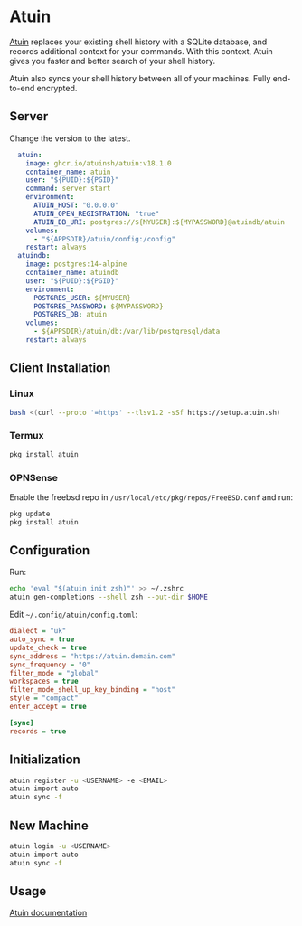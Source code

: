 # Atuin

[Atuin](https://docs.atuin.sh/) replaces your existing shell history with a SQLite database, and records additional context for your commands. With this context, Atuin gives you faster and better search of your shell history.

Atuin also syncs your shell history between all of your machines. Fully end-to-end encrypted.

## Server

Change the version to the latest.

```yaml
  atuin:
    image: ghcr.io/atuinsh/atuin:v18.1.0
    container_name: atuin
    user: "${PUID}:${PGID}"
    command: server start
    environment:
      ATUIN_HOST: "0.0.0.0"
      ATUIN_OPEN_REGISTRATION: "true"
      ATUIN_DB_URI: postgres://${MYUSER}:${MYPASSWORD}@atuindb/atuin
    volumes:
      - "${APPSDIR}/atuin/config:/config"
    restart: always
  atuindb:
    image: postgres:14-alpine
    container_name: atuindb
    user: "${PUID}:${PGID}"
    environment:
      POSTGRES_USER: ${MYUSER}
      POSTGRES_PASSWORD: ${MYPASSWORD}
      POSTGRES_DB: atuin
    volumes:
      - ${APPSDIR}/atuin/db:/var/lib/postgresql/data
    restart: always
```

## Client Installation

### Linux

```bash
bash <(curl --proto '=https' --tlsv1.2 -sSf https://setup.atuin.sh)
```

### Termux

```bash
pkg install atuin
```

### OPNSense

Enable the freebsd repo in `/usr/local/etc/pkg/repos/FreeBSD.conf` and run:

```bash
pkg update
pkg install atuin
```

## Configuration

Run:

```bash
echo 'eval "$(atuin init zsh)"' >> ~/.zshrc
atuin gen-completions --shell zsh --out-dir $HOME
```

Edit `~/.config/atuin/config.toml`:

```ini
dialect = "uk"
auto_sync = true
update_check = true
sync_address = "https://atuin.domain.com"
sync_frequency = "0"
filter_mode = "global"
workspaces = true
filter_mode_shell_up_key_binding = "host"
style = "compact"
enter_accept = true

[sync]
records = true
```

## Initialization

```bash
atuin register -u <USERNAME> -e <EMAIL>
atuin import auto
atuin sync -f
```

## New Machine

```bash
atuin login -u <USERNAME>
atuin import auto
atuin sync -f
```

## Usage

[Atuin documentation](https://docs.atuin.sh/)
